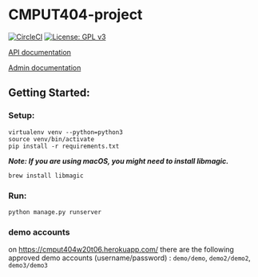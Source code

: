 # CMPUT404-project
[![CircleCI](https://circleci.com/gh/Petelliott/CMPUT404-project.svg?style=svg)](https://circleci.com/gh/Petelliott/CMPUT404-project)
[![License: GPL v3](https://img.shields.io/badge/License-GPLv3-blue.svg)](https://www.gnu.org/licenses/gpl-3.0)


[API documentation](API.md)

[Admin documentation](Admin.md)

## Getting Started:
### Setup:
```
virtualenv venv --python=python3
source venv/bin/activate
pip install -r requirements.txt
```

***Note: If you are using macOS, you might need to install libmagic.***
```
brew install libmagic
```

### Run:
```
python manage.py runserver
```

### demo accounts

on https://cmput404w20t06.herokuapp.com/ there are the following
approved demo accounts (username/password) : `demo/demo`,
`demo2/demo2`, `demo3/demo3`
